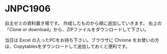 # JNPC1906
自主ゼミの資料置き場です。
作成したものから順に追加していきます。
右上の「Clone or download」から、ZIPファイルをダウンロードして下さい。

当日は Excel の入ったPCをお持ち下さい。ブラウザに Chrome をお使いの方は、Copytablesをダウンロードして追加しておくと便利です。
